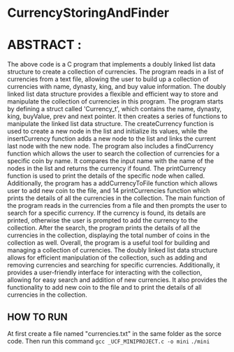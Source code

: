 # CurrencyStoringAndFinder

# ABSTRACT :
The above code is a C program that implements a doubly linked list data structure to create a collection of currencies. The program reads in a list of currencies from a text file, allowing the user to build up a collection of currencies with name, dynasty, king, and buy value information. The doubly linked list data structure provides a flexible and efficient way to store and manipulate the collection of currencies in this program.
The program starts by defining a struct called 'Currency_t', which contains the name, dynasty, king, buyValue, prev and next pointer. It then creates a series of functions to manipulate the linked list data structure. The createCurrency function is used to create a new node in the list and initialize its values, while the insertCurrency function adds a new node to the list and links the current last node with the new node.
The program also includes a findCurrency function which allows the user to search the collection of currencies for a specific coin by name. It compares the input name with the name of the nodes in the list and returns the currency if found. The printCurrency function is used to print the details of the specific node when called. Additionally, the program has a addCurrencyToFile function which allows user to add new coin to the file, and 14 printCurrencies function which prints the details of all the currencies in the collection.
The main function of the program reads in the currencies from a file and then prompts the user to search for a specific currency. If the currency is found, its details are printed, otherwise the user is prompted to add the currency to the collection. After the search, the program prints the details of all the currencies in the collection, displaying the total number of coins in the collection as well.
Overall, the program is a useful tool for building and managing a collection of currencies. The doubly linked list data structure allows for efficient manipulation of the collection, such as adding and removing currencies and searching for specific currencies. Additionally, it provides a user-friendly interface for interacting with the collection, allowing for easy search and addition of new currencies. It also provides the functionality to add new coin to the file and to print the details of all currencies in the collection.

## HOW TO RUN
At first create a file named "currencies.txt" in the same folder as the sorce code.
Then run this command
   `gcc _UCF_MINIPROJECT.c -o mini`
`./mini`
